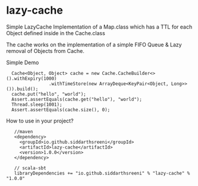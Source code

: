# lazy-cache

Simple 
LazyCache Implementation of a Map.class 
which has a TTL for each Object defined inside in the Cache.class

The cache works on the implementation of a simple FIFO Queue & 
Lazy removal of Objects from Cache.

Simple Demo

```
  Cache<Object, Object> cache = new Cache.CacheBuilder<>().withExpiry(1000)
                .withTimeStore(new ArrayDeque<KeyPair<Object, Long>>()).build();
  cache.put("hello", "world");
  Assert.assertEquals(cache.get("hello"), "world");
  Thread.sleep(1001);
  Assert.assertEquals(cache.size(), 0);
``` 

How to use in your project?

```
   //maven 
   <dependency>
     <groupId>io.github.siddarthsreeni</groupId>
     <artifactId>lazy-cache</artifactId>
     <version>1.0.0</version>
   </dependency>

   // scala-sbt 
   libraryDependencies += "io.github.siddarthsreeni" % "lazy-cache" % "1.0.0"

```
